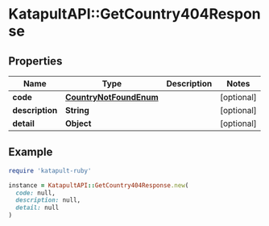 # KatapultAPI::GetCountry404Response

## Properties

| Name | Type | Description | Notes |
| ---- | ---- | ----------- | ----- |
| **code** | [**CountryNotFoundEnum**](CountryNotFoundEnum.md) |  | [optional] |
| **description** | **String** |  | [optional] |
| **detail** | **Object** |  | [optional] |

## Example

```ruby
require 'katapult-ruby'

instance = KatapultAPI::GetCountry404Response.new(
  code: null,
  description: null,
  detail: null
)
```

